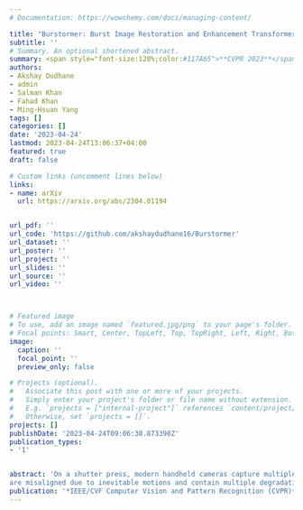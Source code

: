 ```yaml
---
# Documentation: https://wowchemy.com/docs/managing-content/

title: "Burstormer: Burst Image Restoration and Enhancement Transformer"
subtitle: ''
# Summary. An optional shortened abstract.
summary: <span style="font-size:120%;color:#117A65">**CVPR 2023**</span> <br> we develop a novel Transformer based design for burst-image restoration and enhancement that leverages multi-scale local and non-local features for improved alignment and feature fusion. Its flexible design allows processing bursts of variable sizes.
authors:
- Akshay Dudhane
- admin
- Salman Khan
- Fahad Khan
- Ming-Hsuan Yang
tags: []
categories: []
date: '2023-04-24'
lastmod: 2023-04-24T13:06:37+04:00
featured: true
draft: false

# Custom links (uncomment lines below)
links:
- name: arXiv
  url: https://arxiv.org/abs/2304.01194


url_pdf: ''
url_code: 'https://github.com/akshaydudhane16/Burstormer'
url_dataset: ''
url_poster: ''
url_project: ''
url_slides: ''
url_source: ''
url_video: ''



# Featured image
# To use, add an image named `featured.jpg/png` to your page's folder.
# Focal points: Smart, Center, TopLeft, Top, TopRight, Left, Right, BottomLeft, Bottom, BottomRight.
image:
  caption: ''
  focal_point: ''
  preview_only: false

# Projects (optional).
#   Associate this post with one or more of your projects.
#   Simply enter your project's folder or file name without extension.
#   E.g. `projects = ["internal-project"]` references `content/project/deep-learning/index.md`.
#   Otherwise, set `projects = []`.
projects: []
publishDate: '2023-04-24T09:06:38.873390Z'
publication_types:
- '1'


abstract: 'On a shutter press, modern handheld cameras capture multiple images in rapid succession and merge them to generate a single image. However, individual frames in a burst
are misaligned due to inevitable motions and contain multiple degradations. The challenge is to properly align the successive image shots and merge their complimentary information to achieve high-quality outputs. Towards this direction, we propose Burstormer: a novel transformer-based architecture for burst image restoration and enhancement. In comparison to existing works, our approach exploits multi-scale local and non-local features to achieve improved alignment and feature fusion. Our key idea is to enable inter-frame communication in the burst neighborhoods for information aggregation and progressive fusion while modeling the burst-wide context. However, the input burst frames need to be properly aligned before fusing their information. Therefore, we propose an enhanced deformable alignment module for aligning burst features with regards to the reference frame. Unlike existing methods, the proposed alignment module not only aligns burst features but also exchanges feature information and maintains focused communication with the reference frame through the proposed reference-based feature enrichment mechanism, which facilitates handling complex motions. After multi-level alignment and enrichment, we re-emphasize on inter-frame communication within burst using a cyclic burst sampling module. Finally, the inter-frame information is aggregated using the proposed burst feature fusion module followed by progressive upsampling. Our Burstormer outperforms state-of-the-art methods on burst super-resolution, burst denoising and burst low-light enhancement.'
publication: '*IEEE/CVF Computer Vision and Pattern Recognition (CVPR)*'
---
```

